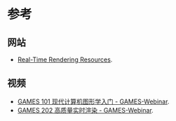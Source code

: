 # 参考

## 网站

- [Real-Time Rendering Resources](http://www.realtimerendering.com/).

## 视频

- [GAMES 101 现代计算机图形学入门 - GAMES-Webinar](https://www.bilibili.com/video/BV1X7411F744).
- [GAMES 202 高质量实时渲染 - GAMES-Webinar](https://www.bilibili.com/video/BV1YK4y1T7yY).
